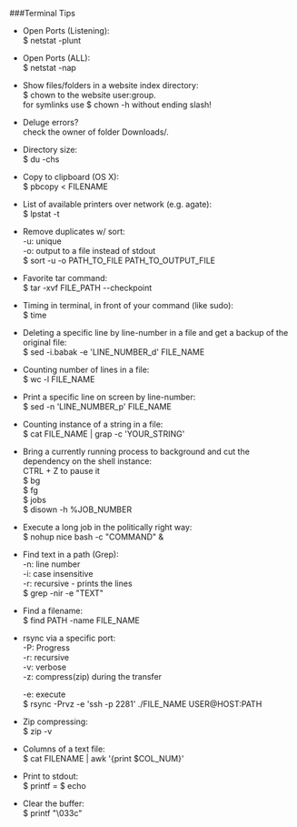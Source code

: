 ###Terminal Tips  
  
* Open Ports (Listening):  
	$ netstat -plunt  
* Open Ports (ALL):   
	$ netstat -nap  
* Show files/folders in a website index directory:   
	$ chown to the website user:group.   
	for symlinks use $ chown -h without ending slash!  
* Deluge errors?   
	check the owner of folder Downloads/.  
* Directory size:   
	$ du -chs  
* Copy to clipboard (OS X):  
	$ pbcopy < FILENAME  
* List of available printers over network (e.g. agate):   
	$ lpstat -t   
* Remove duplicates w/ sort:  
	-u: unique  
	-o: output to a file instead of stdout  
	$ sort -u -o PATH_TO_FILE PATH_TO_OUTPUT_FILE  
* Favorite tar command:                            
	$ tar -xvf FILE_PATH --checkpoint  
* Timing in terminal, in front of your command (like sudo):  
	$ time  
* Deleting a specific line by line-number in a file and get a backup of the original file:  
	$ sed -i.babak -e 'LINE_NUMBER_d' FILE_NAME  
* Counting number of lines in a file:  
	$ wc -l FILE_NAME  
* Print a specific line on screen by line-number:  
	$ sed -n 'LINE_NUMBER_p' FILE_NAME  
* Counting instance of a string in a file:  
	$ cat FILE_NAME | grap -c 'YOUR_STRING'  
* Bring a currently running process to background and cut the dependency on the shell instance:  
  	CTRL + Z to pause it  
	$ bg  
	$ fg  
	$ jobs  
	$ disown -h %JOB_NUMBER  
* Execute a long job in the politically right way:  
	$ nohup nice bash -c "COMMAND" &  
* Find text in a path (Grep):  
	-n: line number  
	-i: case insensitive  
	-r: recursive - prints the lines  
	$ grep -nir <PATH> -e "TEXT"  
* Find a filename:  
	$ find PATH -name FILE_NAME  
* rsync via a specific port:  
	-P: Progress  
	-r: recursive  
	-v: verbose  
	-z: compress(zip) during the transfer  
  
	-e: execute  
	$ rsync -Prvz -e 'ssh -p 2281' ./FILE_NAME USER@HOST:PATH  
* Zip compressing:  
	$ zip -v  
* Columns of a text file:  
	$ cat FILENAME | awk '{print $COL_NUM}'  
* Print to stdout:  
	$ printf = $ echo  
* Clear the buffer:  
	$ printf "\033c"  
